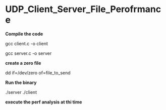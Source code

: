# UDP_Client_Server_File_Perofrmance


**Compile the code**

  gcc client.c -o client
  
  gcc server.c -o server

**create a zero file**

  dd if=/dev/zero of=file_to_send

**Run the binary**

 ./server
 ./client
 
 **execute the perf analysis at thi time**
